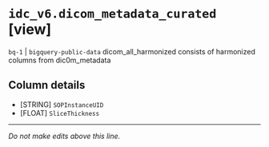 # `idc_v6.dicom_metadata_curated` [view]
`bq-1` | `bigquery-public-data`
dicom_all_harmonized consists of harmonized columns from dic0m_metadata

## Column details
* [STRING]    `SOPInstanceUID`
* [FLOAT]     `SliceThickness`

-------------------------------------------------------------------------------
*Do not make edits above this line.*
